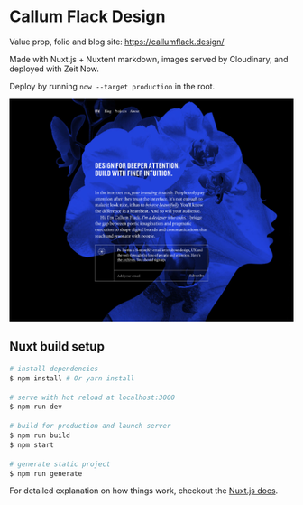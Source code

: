 # Callum Flack Design

Value prop, folio and blog site: https://callumflack.design/

Made with Nuxt.js + Nuxtent markdown, images served by Cloudinary, and deployed with Zeit Now.

Deploy by running `now --target production` in the root.

![Project screen-shot](screen-shot-v6.jpg?raw=true "Project screen-shot")

## Nuxt build setup

```bash
# install dependencies
$ npm install # Or yarn install

# serve with hot reload at localhost:3000
$ npm run dev

# build for production and launch server
$ npm run build
$ npm start

# generate static project
$ npm run generate
```

For detailed explanation on how things work, checkout the [Nuxt.js docs](https://github.com/nuxt/nuxt.js).
